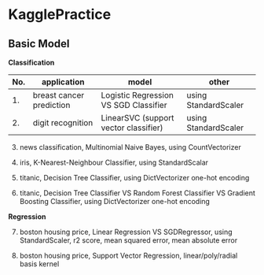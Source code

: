 # KagglePractice

## Basic Model

**Classification**

|No.|application|model|other|
|---|-----------|-----|-----|
|1.|breast cancer prediction|Logistic Regression VS SGD Classifier|using StandardScaler|
|2.|digit recognition|LinearSVC (support vector classifier)|using StandardScaler|

3. news classification, Multinomial Naive Bayes, using CountVectorizer

4. iris, K-Nearest-Neighbour Classifier, using StandardScalar

5. titanic, Decision Tree Classifier, using DictVectorizer one-hot encoding

6. titanic, Decision Tree Classifier VS Random Forest Classifier VS Gradient Boosting Classifier, using DictVectorizer one-hot encoding

**Regression**

7. boston housing price, Linear Regression VS SGDRegressor, using StandardScaler, r2 score, mean squared error, mean absolute error

8. boston housing price, Support Vector Regression, linear/poly/radial basis kernel